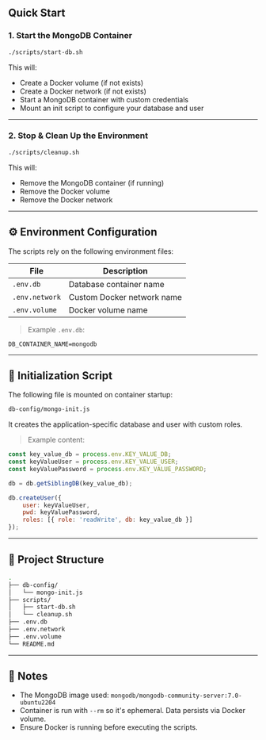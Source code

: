 

## Quick Start

### 1. Start the MongoDB Container

```bash
./scripts/start-db.sh
```

This will:
- Create a Docker volume (if not exists)
- Create a Docker network (if not exists)
- Start a MongoDB container with custom credentials
- Mount an init script to configure your database and user

---

### 2. Stop & Clean Up the Environment

```bash
./scripts/cleanup.sh
```

This will:
- Remove the MongoDB container (if running)
- Remove the Docker volume
- Remove the Docker network

---

## ⚙️ Environment Configuration

The scripts rely on the following environment files:

| File             | Description                     |
|------------------|---------------------------------|
| `.env.db`        | Database container name         |
| `.env.network`   | Custom Docker network name      |
| `.env.volume`    | Docker volume name              |

> Example `.env.db`:
```env
DB_CONTAINER_NAME=mongodb
```

---

## 🧩 Initialization Script

The following file is mounted on container startup:

```bash
db-config/mongo-init.js
```

It creates the application-specific database and user with custom roles.

> Example content:
```js
const key_value_db = process.env.KEY_VALUE_DB;
const keyValueUser = process.env.KEY_VALUE_USER;
const keyValuePassword = process.env.KEY_VALUE_PASSWORD;

db = db.getSiblingDB(key_value_db);

db.createUser({
    user: keyValueUser,
    pwd: keyValuePassword,
    roles: [{ role: 'readWrite', db: key_value_db }]
});
```

---

## 📁 Project Structure

```bash
.
├── db-config/
│   └── mongo-init.js
├── scripts/
│   ├── start-db.sh
│   └── cleanup.sh
├── .env.db
├── .env.network
├── .env.volume
└── README.md
```

---

## 🧼 Notes

- The MongoDB image used: `mongodb/mongodb-community-server:7.0-ubuntu2204`
- Container is run with `--rm` so it's ephemeral. Data persists via Docker volume.
- Ensure Docker is running before executing the scripts.

